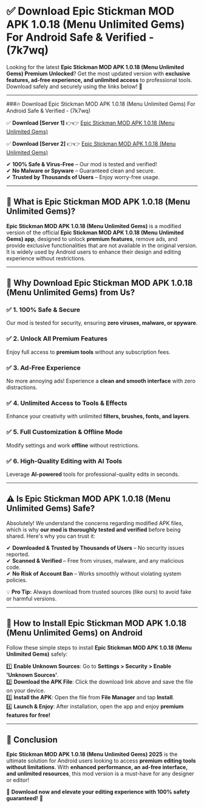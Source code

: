 
# ✅ Download Epic Stickman MOD APK 1.0.18 (Menu Unlimited Gems) For Android Safe & Verified -  (7k7wq) 

Looking for the latest **Epic Stickman MOD APK 1.0.18 (Menu Unlimited Gems) Premium Unlocked**? Get the most updated version with **exclusive features, ad-free experience, and unlimited access** to professional tools. Download safely and securely using the links below! 🚀  

---

###🔥 Download Epic Stickman MOD APK 1.0.18 (Menu Unlimited Gems) For Android Safe & Verified -  (7k7wq)  

✅ **Download [Server 1]** 👉👉 [Epic Stickman MOD APK 1.0.18 (Menu Unlimited Gems) ](https://apkcomod.com?title=Epic_Stickman_MOD_APK_1.0.18_(Menu_Unlimited_Gems))  

✅ **Download [Server 2]** 👉👉 [Epic Stickman MOD APK 1.0.18 (Menu Unlimited Gems) ](https://apkcomod.com?title=Epic_Stickman_MOD_APK_1.0.18_(Menu_Unlimited_Gems))  

✔ **100% Safe & Virus-Free** – Our mod is tested and verified!  
✔ **No Malware or Spyware** – Guaranteed clean and secure.  
✔ **Trusted by Thousands of Users** – Enjoy worry-free usage.  

---

## 📌 What is Epic Stickman MOD APK 1.0.18 (Menu Unlimited Gems)?  

**Epic Stickman MOD APK 1.0.18 (Menu Unlimited Gems)** is a modified version of the official **Epic Stickman MOD APK 1.0.18 (Menu Unlimited Gems) app**, designed to unlock **premium features**, remove ads, and provide exclusive functionalities that are not available in the original version. It is widely used by Android users to enhance their design and editing experience without restrictions.  

---

## 🌟 Why Download Epic Stickman MOD APK 1.0.18 (Menu Unlimited Gems) from Us?  

### ✅ 1. 100% Safe & Secure  
Our mod is tested for security, ensuring **zero viruses, malware, or spyware**.  

### ✅ 2. Unlock All Premium Features  
Enjoy full access to **premium tools** without any subscription fees.  

### ✅ 3. Ad-Free Experience  
No more annoying ads! Experience a **clean and smooth interface** with zero distractions.  

### ✅ 4. Unlimited Access to Tools & Effects  
Enhance your creativity with unlimited **filters, brushes, fonts, and layers**.  

### ✅ 5. Full Customization & Offline Mode  
Modify settings and work **offline** without restrictions.  

### ✅ 6. High-Quality Editing with AI Tools  
Leverage **AI-powered** tools for professional-quality edits in seconds.  

---

## ⚠️ Is Epic Stickman MOD APK 1.0.18 (Menu Unlimited Gems) Safe?  

Absolutely! We understand the concerns regarding modified APK files, which is why **our mod is thoroughly tested and verified** before being shared. Here's why you can trust it:  

✔ **Downloaded & Trusted by Thousands of Users** – No security issues reported.  
✔ **Scanned & Verified** – Free from viruses, malware, and any malicious code.  
✔ **No Risk of Account Ban** – Works smoothly without violating system policies.  

💡 **Pro Tip:** Always download from trusted sources (like ours) to avoid fake or harmful versions.  

---

## 📲 How to Install Epic Stickman MOD APK 1.0.18 (Menu Unlimited Gems) on Android  

Follow these simple steps to install **Epic Stickman MOD APK 1.0.18 (Menu Unlimited Gems)** safely:  

1️⃣ **Enable Unknown Sources**: Go to **Settings > Security > Enable 'Unknown Sources'**.  
2️⃣ **Download the APK File**: Click the download link above and save the file on your device.  
3️⃣ **Install the APK**: Open the file from **File Manager** and tap **Install**.  
4️⃣ **Launch & Enjoy**: After installation, open the app and enjoy **premium features for free!**  

---

## 🚀 Conclusion  

**Epic Stickman MOD APK 1.0.18 (Menu Unlimited Gems) 2025** is the ultimate solution for Android users looking to access **premium editing tools without limitations**. With **enhanced performance, an ad-free interface, and unlimited resources**, this mod version is a must-have for any designer or editor!  

🔻 **Download now and elevate your editing experience with 100% safety guaranteed!** 🔻  
